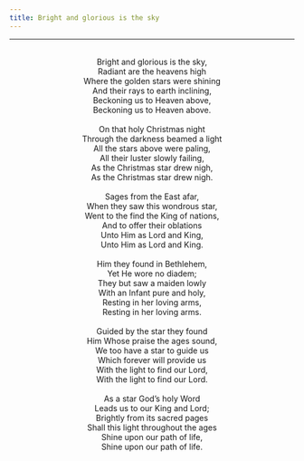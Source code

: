 ```yaml
---
title: Bright and glorious is the sky
---
```


---
<center>
<br/>
Bright and glorious is the sky,<br/>
Radiant are the heavens high<br/>
Where the golden stars were shining<br/>
And their rays to earth inclining,<br/>
Beckoning us to Heaven above,<br/>
Beckoning us to Heaven above.<br/>
<br/>
On that holy Christmas night<br/>
Through the darkness beamed a light<br/>
All the stars above were paling,<br/>
All their luster slowly failing,<br/>
As the Christmas star drew nigh,<br/>
As the Christmas star drew nigh.<br/>
<br/>
Sages from the East afar,<br/>
When they saw this wondrous star,<br/>
Went to the find the King of nations,<br/>
And to offer their oblations<br/>
Unto Him as Lord and King,<br/>
Unto Him as Lord and King.<br/>
<br/>
Him they found in Bethlehem,<br/>
Yet He wore no diadem;<br/>
They but saw a maiden lowly<br/>
With an Infant pure and holy,<br/>
Resting in her loving arms,<br/>
Resting in her loving arms.<br/>
<br/>
Guided by the star they found<br/>
Him Whose praise the ages sound,<br/>
We too have a star to guide us<br/>
Which forever will provide us<br/>
With the light to find our Lord,<br/>
With the light to find our Lord.<br/>
<br/>
As a star God’s holy Word<br/>
Leads us to our King and Lord;<br/>
Brightly from its sacred pages<br/>
Shall this light throughout the ages<br/>
Shine upon our path of life,<br/>
Shine upon our path of life.<br/>

</center>
